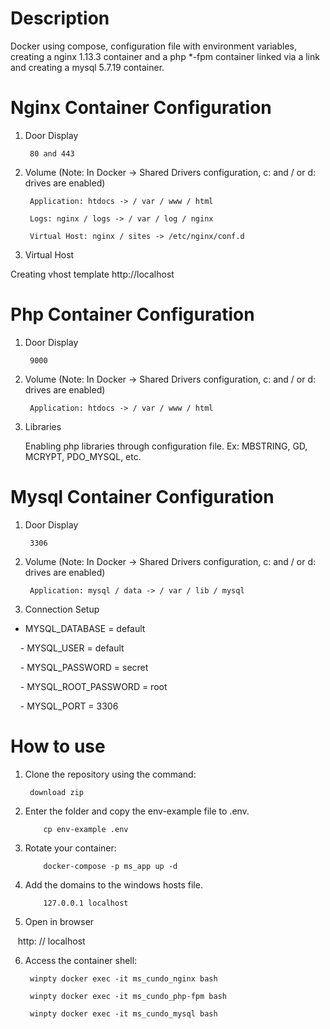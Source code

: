 # Description

Docker using compose, configuration file with environment variables, 
creating a nginx 1.13.3 container and a php *-fpm 
container linked via a link and creating a mysql 5.7.19 container.
# Nginx Container Configuration

1. Door Display

        80 and 443

2. Volume (Note: In Docker -> Shared Drivers configuration, c: and / or d: drives are enabled)

        Application: htdocs -> / var / www / html
        
        Logs: nginx / logs -> / var / log / nginx
        
        Virtual Host: nginx / sites -> /etc/nginx/conf.d

3. Virtual Host

Creating vhost template http://localhost

# Php Container Configuration

1. Door Display

        9000

2. Volume (Note: In Docker -> Shared Drivers configuration, c: and / or d: drives are enabled)

        Application: htdocs -> / var / www / html

3. Libraries

    Enabling php libraries through configuration file. Ex: MBSTRING, GD, MCRYPT, PDO_MYSQL, etc.

# Mysql Container Configuration

1. Door Display

        3306

2. Volume (Note: In Docker -> Shared Drivers configuration, c: and / or d: drives are enabled)

        Application: mysql / data -> / var / lib / mysql

3. Connection Setup

- MYSQL_DATABASE = default

    - MYSQL_USER = default

    - MYSQL_PASSWORD = secret

    - MYSQL_ROOT_PASSWORD = root

    - MYSQL_PORT = 3306

# How to use

1. Clone the repository using the command:

        download zip
   
2. Enter the folder and copy the env-example file to .env.

           cp env-example .env

3. Rotate your container:

           docker-compose -p ms_app up -d

4. Add the domains to the windows hosts file.

           127.0.0.1 localhost
         
5. Open in browser

   http: // localhost 


6. Access the container shell:
    
    
        winpty docker exec -it ms_cundo_nginx bash
        
        winpty docker exec -it ms_cundo_php-fpm bash
        
        winpty docker exec -it ms_cundo_mysql bash


 